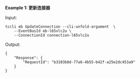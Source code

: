 **Example 1: 更新连接器**



Input: 

```
tccli eb UpdateConnection --cli-unfold-argument  \
    --EventBusId eb-l65vlc2u \
    --ConnectionId connection-l65vlc2u
```

Output: 
```
{
    "Response": {
        "RequestId": "b3103b8d-77a6-4b55-b42f-a25e2dc453a9"
    }
}
```


